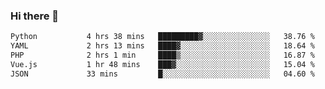 ### Hi there 👋

<!--START_SECTION:waka-->

```txt
Python           4 hrs 38 mins   █████████▓░░░░░░░░░░░░░░░   38.76 %
YAML             2 hrs 13 mins   ████▓░░░░░░░░░░░░░░░░░░░░   18.64 %
PHP              2 hrs 1 min     ████▒░░░░░░░░░░░░░░░░░░░░   16.87 %
Vue.js           1 hr 48 mins    ███▓░░░░░░░░░░░░░░░░░░░░░   15.04 %
JSON             33 mins         █░░░░░░░░░░░░░░░░░░░░░░░░   04.60 %
```

<!--END_SECTION:waka-->

<!--
**Jonas-VanHaeken/Jonas-VanHaeken** is a ✨ _special_ ✨ repository because its `README.md` (this file) appears on your GitHub profile.

Here are some ideas to get you started:

- 🔭 I’m currently working on ...
- 🌱 I’m currently learning ...
- 👯 I’m looking to collaborate on ...
- 🤔 I’m looking for help with ...
- 💬 Ask me about ...
- 📫 How to reach me: ...
- 😄 Pronouns: ...
- ⚡ Fun fact: ...
-->
